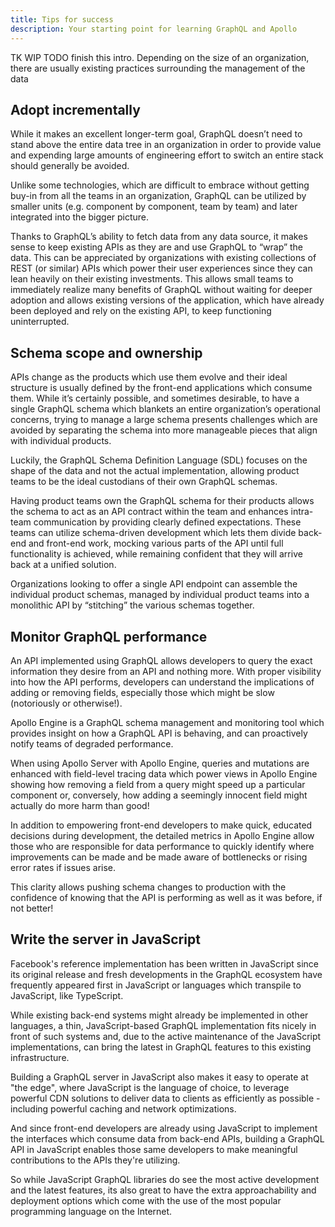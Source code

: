 ```yaml
---
title: Tips for success
description: Your starting point for learning GraphQL and Apollo
---
```


TK WIP TODO finish this intro.  Depending on the size of an organization, there are usually existing practices surrounding the management of the data 

## Adopt incrementally

While it makes an excellent longer-term goal, GraphQL doesn’t need to stand above the entire data tree in an organization in order to provide value and expending large amounts of engineering effort to switch an entire stack should generally be avoided.

Unlike some technologies, which are difficult to embrace without getting buy-in from all the teams in an organization, GraphQL can be utilized by smaller units (e.g. component by component, team by team) and later integrated into the bigger picture.

Thanks to GraphQL’s ability to fetch data from any data source, it makes sense to keep existing APIs as they are and use GraphQL to “wrap” the data.  This can be appreciated by organizations with existing collections of REST (or similar) APIs which power their user experiences since they can lean heavily on their existing investments.  This allows small teams to immediately realize many benefits of GraphQL without waiting for deeper adoption and allows existing versions of the application, which have already been deployed and rely on the existing API, to keep functioning uninterrupted.

## Schema scope and ownership

APIs change as the products which use them evolve and their ideal structure is usually defined by the front-end applications which consume them.  While it’s certainly possible, and sometimes desirable, to have a single GraphQL schema which blankets an entire organization’s operational concerns, trying to manage a large schema presents challenges which are avoided by separating the schema into more manageable pieces that align with individual products.

Luckily, the GraphQL Schema Definition Language (SDL) focuses on the shape of the data and not the actual implementation, allowing product teams to be the ideal custodians of their own GraphQL schemas.

Having product teams own the GraphQL schema for their products allows the schema to act as an API contract within the team and enhances intra-team communication by providing clearly defined expectations.  These teams can utilize schema-driven development which lets them divide back-end and front-end work, mocking various parts of the API until full functionality is achieved, while remaining confident that they will arrive back at a unified solution.

Organizations looking to offer a single API endpoint can assemble the individual product schemas, managed by individual product teams into a monolithic API by “stitching” the various schemas together.

## Monitor GraphQL performance

An API implemented using GraphQL allows developers to query the exact information they desire from an API and nothing more.  With proper visibility into how the API performs, developers can understand the implications of adding or removing fields, especially those which might be slow (notoriously or otherwise!).

Apollo Engine is a GraphQL schema management and monitoring tool which provides insight on how a GraphQL API is behaving, and can proactively notify teams of degraded performance.

When using Apollo Server with Apollo Engine, queries and mutations are enhanced with field-level tracing data which power views in Apollo Engine showing how removing a field from a query might speed up a particular component or, conversely, how adding a seemingly innocent field might actually do more harm than good!

In addition to empowering front-end developers to make quick, educated decisions during development, the detailed metrics in Apollo Engine allow those who are responsible for data performance to quickly identify where improvements can be made and be made aware of bottlenecks or rising error rates if issues arise.

This clarity allows pushing schema changes to production with the confidence of knowing that the API is performing as well as it was before, if not better!

## Write the server in JavaScript

Facebook's reference implementation has been written in JavaScript since its original release and fresh developments in the GraphQL ecosystem have frequently appeared first in JavaScript or languages which transpile to JavaScript, like TypeScript.

While existing back-end systems might already be implemented in other languages, a thin, JavaScript-based GraphQL implementation fits nicely in front of such systems and, due to the active maintenance of the JavaScript implementations, can bring the latest in GraphQL features to this existing infrastructure.

Building a GraphQL server in JavaScript also makes it easy to operate at "the edge", where JavaScript is the language of choice, to leverage powerful CDN solutions to deliver data to clients as efficiently as possible - including powerful caching and network optimizations.

And since front-end developers are already using JavaScript to implement the interfaces which consume data from back-end APIs, building a GraphQL API in JavaScript enables those same developers to make meaningful contributions to the APIs they're utilizing.

So while JavaScript GraphQL libraries do see the most active development and the latest features, its also great to have the extra approachability and deployment options which come with the use of the most popular programming language on the Internet.
